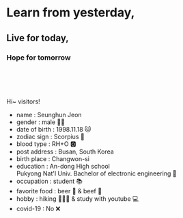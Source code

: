 # **Learn from yesterday,**  
## **Live for today,**  
### **Hope for tomorrow**  


<br></br>
<br></br>
Hi~ visitors!
  
  
- name : Seunghun Jeon  
- gender : male 🧑🏻  
- date of birth : 1998.11.18 🐱  
- zodiac sign : Scorpius 🦂  
- blood type : RH+O 🅾  
- post address : Busan, South Korea  
- birth place : Changwon-si  
- education : An-dong High school  
              Pukyong Nat'l Univ. Bachelor of electronic engineering 📱  
- occupation : student 📚  
- favorite food : beer 🍺 & beef 🥩  
- hobby : hiking 🚶🏻‍♂️ & study with youtube 💻
- covid-19 : No ❌
